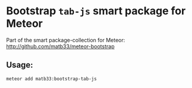 # Bootstrap `tab-js` smart package for Meteor

Part of the smart package-collection for Meteor: http://github.com/matb33/meteor-bootstrap

## Usage:

`meteor add matb33:bootstrap-tab-js`